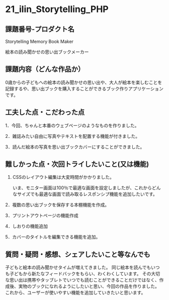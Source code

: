 # 21_ilin_Storytelling_PHP
## 課題番号-プロダクト名

Storytelling Memory Book Maker

絵本の読み聞かせの思い出ブックメーカー

## 課題内容（どんな作品か）

0歳からの子どもへの絵本の読み聞かせの思い出や、大人が絵本を楽しむことを記録するや、思い出ブックを購入することができるブック作りアプリケーションです。


## 工夫した点・こだわった点

1．今回、ちゃんと本番のウェブページのようなものを作りました。

2．雑誌みたい自由に写真やテキストを配置する機能が付きました。

3．読んだ絵本の写真を思い出ブックカバーにすることができました。


## 難しかった点・次回トライしたいこと(又は機能)

1. CSSのレイアウト編集は大変時間がかかりました。
   
   いま、モニター画面は100％で最適な画面を設定しましたが、これからどんなサイズでも最適な画面で読み取るレスポンシプ機能を追加したいです。
   
2．複数の思い出ブックを保存する本棚機能を作成。

3．プリントアウトページの機能作成

4．しおりの機能追加

5．カバーのタイトルを編集できる機能を追加。


## 質問・疑問・感想、シェアしたいこと等なんでも
子どもと絵本の読み聞かせタイムが増えてきました。
同じ絵本を読んでもいつも子どもから新たなフィードバックをもらい、わくわくしています。
その大切な思い出は携帯やタッブレトでいつでも読むことができることだけではなく、作成後、実物のブックになれるようにしたいと思い、今回の作品を作りました。
これから、ユーザーが使いやすい機能を追加していきたいと思います。

